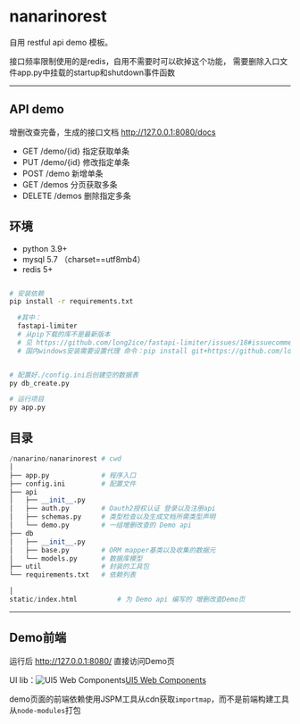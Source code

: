 # nanarinorest

自用 restful api demo 模板。

接口频率限制使用的是redis，自用不需要时可以砍掉这个功能， 需要删除入口文件app.py中挂载的startup和shutdown事件函数

---



## API demo

增删改查完备，生成的接口文档 http://127.0.0.1:8080/docs

- GET    /demo/{id}    指定获取单条
- PUT    /demo/{id}    修改指定单条
- POST    /demo    新增单条
- GET    /demos    分页获取多条
- DELETE    /demos    删除指定多条



## 环境

- python 3.9+
- mysql 5.7 （charset==utf8mb4）
- redis 5+

```bash

# 安装依赖
pip install -r requirements.txt

  #其中：
  fastapi-limiter
  # 从pip下载的库不是最新版本
  # 见 https://github.com/long2ice/fastapi-limiter/issues/18#issuecomment-955888999
  # 国内windows安装需要设置代理 命令：pip install git+https://github.com/long2ice/fastapi-limiter.git --proxy="https://127.0.0.1:7890" --user


# 配置好./config.ini后创建空的数据表
py db_create.py

# 运行项目
py app.py

```


## 目录

```python
/nanarino/nanarinorest # cwd
│
├── app.py             # 程序入口
├── config.ini         # 配置文件
├── api
│   ├── __init__.py
│   ├── auth.py        # Oauth2授权认证 登录以及注册api
│   ├── schemas.py     # 类型检查以及生成文档所需类型声明
│   └── demo.py        # 一组增删改查的 Demo api
├── db
│   ├── __init__.py
│   ├── base.py        # ORM mapper基类以及收集的数据元
│   └── models.py      # 数据库模型
├── util               # 封装的工具包
└── requirements.txt   # 依赖列表

│
static/index.html          # 为 Demo api 编写的 增删改查Demo页

```


---


## Demo前端

运行后 http://127.0.0.1:8080/ 直接访问Demo页

UI lib：![UI5 Web Components](./static/favicon.ico)[UI5 Web Components](https://sap.github.io/ui5-webcomponents/)

demo页面的前端依赖使用JSPM工具从cdn获取`importmap`，而不是前端构建工具从`node-modules`打包